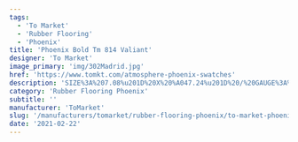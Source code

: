 ```yaml
---
tags:
  - 'To Market'
  - 'Rubber Flooring'
  - 'Phoenix'
title: 'Phoenix Bold Tm 814 Valiant'
designer: 'To Market'
image_primary: 'img/302Madrid.jpg'
href: 'https://www.tomkt.com/atmosphere-phoenix-swatches'
description: 'SIZE%3A%207.08%u201D%20X%20%A047.24%u201D%20/%20GAUGE%3A%A04.0mm%20vinyl%20+%201.0mm%20AcoustX%20Backing%20%3D%205.0mm%20.5mm%20%2820%20mil%29%A0'
category: 'Rubber Flooring Phoenix'
subtitle: ''
manufacturer: 'ToMarket'
slug: '/manufacturers/tomarket/rubber-flooring-phoenix/to-market-phoenix-bold-tm-814-valiant'
date: '2021-02-22'
---
```

